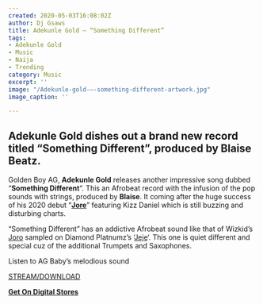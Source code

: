 ```yaml
---
created: 2020-05-03T16:08:02Z
author: Dj Gsaws
title: Adekunle Gold – “Something Different”
tags:
- Adekunle Gold
- Music
- Naija
- Trending
category: Music
excerpt: ''
image: "/Adekunle-gold-–-something-different-artwork.jpg"
image_caption: ''

---
```

## Adekunle Gold dishes out a brand new record titled “Something Different”, produced by Blaise Beatz.

Golden Boy AG, **Adekunle Gold** releases another impressive song dubbed “**Something Different**“. This an Afrobeat record with the infusion of the pop sounds with strings, produced by **Blaise**. It coming after the huge success of his 2020 debut “[**Jore**](https://tooxclusive.com/adekunle-gold-jore-ft-kizz-daniel-m265/)” featuring Kizz Daniel which is still buzzing and disturbing charts.

“Something Different” has an addictive Afrobeat sound like that of Wizkid’s [Joro](https://tooxclusive.com/video-wizkid-joro/) sampled on Diamond Platnumz’s ‘[Jeje](https://tooxclusive.com/video-diamond-platnumz-jeje-prod-by-kel-p/)‘. This one is quiet different and special cuz of the additional Trumpets and Saxophones.

Listen to AG Baby’s melodious sound

[STREAM/DOWNLOAD](https://tooxclusive.com/wp-content/uploads/2020/04/Something-Different-Adekunle-Gold.mp3)

[**Get On Digital Stores**](https://adekunlegold.lnk.to/SomethingDifferentIN)